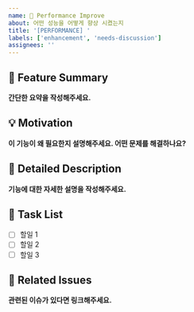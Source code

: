 ```yaml
---
name: 🚀 Performance Improve
about: 어떤 성능을 어떻게 향상 시켰는지
title: '[PERFORMANCE] '
labels: ['enhancement', 'needs-discussion']
assignees: ''
---
```


## 🚀 Feature Summary
**간단한 요약을 작성해주세요.**

## 💡 Motivation
**이 기능이 왜 필요한지 설명해주세요. 어떤 문제를 해결하나요?**

## 📝 Detailed Description
**기능에 대한 자세한 설명을 작성해주세요.**

## 🎯 Task List
- [ ] 할일 1
- [ ] 할일 2
- [ ] 할일 3

## 🔗 Related Issues
**관련된 이슈가 있다면 링크해주세요.**

